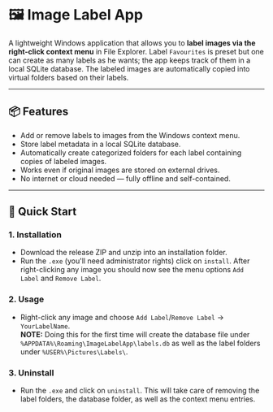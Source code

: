 # 🖼️ Image Label App

A lightweight Windows application that allows you to **label images via the right-click context menu** in File Explorer. Label `Favourites` is preset but one can create as many labels as he wants; the app keeps track of them in a local SQLite database. The labeled images are automatically copied into virtual folders based on their labels.

---

## 📦 Features

- Add or remove labels to images from the Windows context menu.
- Store label metadata in a local SQLite database.
- Automatically create categorized folders for each label containing copies of labeled images.
- Works even if original images are stored on external drives.
- No internet or cloud needed — fully offline and self-contained.

---

## 🚀 Quick Start

### 1. **Installation**
- Download the release ZIP and unzip into an installation folder.
- Run the `.exe` (you'll need administrator rights) click on `install`. After right-clicking any image you should now see the menu options `Add Label` and `Remove Label`.

### 2. **Usage**
- Right-click any image and choose `Add Label`/`Remove Label` → `YourLabelName`. <br/>
  **NOTE:** Doing this for the first time will create the database file under `%APPDATA%\Roaming\ImageLabelApp\labels.db` as well as the label folders under `%USER%\Pictures\Labels\`.

### 3. Uninstall
- Run the `.exe` and click on `uninstall`. This will take care of removing the label folders, the database folder, as well as the context menu entries.